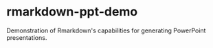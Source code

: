 # rmarkdown-ppt-demo
Demonstration of Rmarkdown's capabilities for generating PowerPoint presentations.
